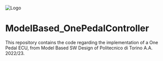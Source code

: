 ![Logo](https://upload.wikimedia.org/wikipedia/it/4/47/Logo_PoliTo_dal_2021_blu.png)

# ModelBased_OnePedalController

This repository contains the code regarding the implementation of a One Pedal ECU, from Model Based SW Design of Politecnico di Torino A.A. 2022/23.
